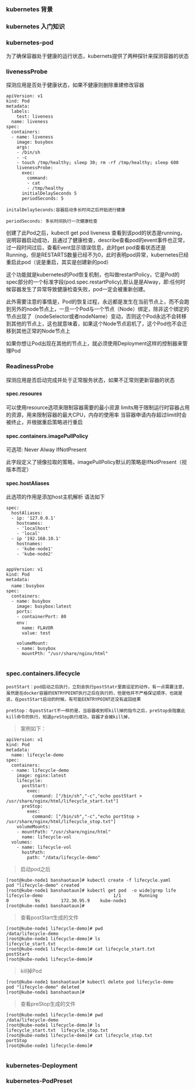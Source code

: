 ### kubernetes 背景



### kubernetes  入门知识



### kubernetes-pod

为了确保容器处于健康的运行状态，kubernets提供了两种探针来探测容器的状态




###  livenessProbe

探测应用是否处于健康状态，如果不健康则删除重建修改容器

```
apiVersion: v1
kind: Pod
metadata:
  labels:
    test: liveness
  name: liveness
spec:
  containers:
  - name: liveness
    image: busybox
    args:
    - /bin/sh
    - -c
    - touch /tmp/healthy; sleep 30; rm -rf /tmp/healthy; sleep 600
    livenessProbe:
      exec:
        command:
        - cat
        - /tmp/healthy
      initialDelaySeconds 5
      periodSeconds: 5
```

`initalDelaySeconds:容器启动多长时间之后开始进行健康`

`periodSeconds: 多长时间执行一次健康检查`

创建了此Pod之后，kubectl get pod liveness 查看到该pod的状态是running，说明容器启动成功，且通过了健康检查，describe查看pod的event事件也正常，过一段时间过后，查看Event显示错误信息，此时get pod查看状态还是Running，但是RESTARTS数量已经不为0，此时表明pod异常，kubernetes已经重启此pod（说是重启，其实是创建新的pod）

这个功能就是kubernetes的Pod恢复机制，也叫做restartPolicy，它是Pod的spec部分的一个标准字段(pod.spec.restartPolicy),默认是是Alway，即:任何时候容器发生了异常导致健康检查失败，pod一定会被重新创建。

此外需要注意的事情是，Pod的恢复过程，永远都是发生在当前节点上，而不会跑到另外的node节点上，一旦一个Pod与一个节点（Node）绑定，除非这个绑定的节点出现了（nodeSelector或者nodeName）变动，否则这个Pod永远不会转移到其他的节点上，这也就意味着，如果这个Node节点宕机了，这个Pod也不会迁移到其他正常的Node节点上

如果你想让Pod出现在其他的节点上，就必须使用Deployment这样的控制器来管理Pod


###  ReadinessProbe
探测应用是否启动完成并处于正常服务状态，如果不正常则更新容器的状态





#### spec.resoures

可以使用resource选项来限制容器需要的最小资源
limits用于限制运行时容器占用的资源，用来限制容器的最大CPU，内存的使用率
当容器申请内存超过limit时会被终止，并根据重启策略进行重启



#### spec.containers.imagePullPolicy
可选项: Never Alway  IfNotPresent

此字段定义了镜像拉取的策略，imagePullPolicy默认的策略是IfNotPresent（视版本而定）

#### spec.hostAliases
此选项的作用是添加host主机解析
语法如下

```
spec:
  hostAliases:
  - ip: '127.0.0.1'
    hostnames:
    - 'localhost'
    - 'local'
  - ip '192.168.10.1'
    hostnames:
    - 'kube-node1'
    - 'kube-node2'

```

```

appVersion: v1
kind: Pod
metadata:
  name：busybox
spec:
  containers:
  - name: busybox
    image: busybox:latest
    ports:
    - containerPort: 80
    env：
      name: FLAVOR
      value: test
    
    volumeMount:
    - name: busybox
      mountPth: "/usr/share/nginx/html"
 
 ```
 
 
### spec.containers.lifecycle

~~~ 此字段可以在pod启动后和容器被杀死之前设置相关的动作
postStart：pod启动之后执行，立刻会执行postStatr里面设定的动作，有一点需要注意，虽然是在docker容器的ENTRYPOINT执行之后在执行的，但是他并不严格保证顺序，也就是说，在postStart启动的时候，有可能EENTRYPOINT还没有返回结果

preStop：与postStart不一样的是，当容器收到呗kill掉的指令之后，preStop会阻塞此kill命令的执行，知道preStop执行成功，容器才会被kill掉，
~~~

> 案例如下：

```
apiVersion: v1
kind: Pod
metadata:
  name: lifecycle-demo
spec:
  containers:
  - name: lifecycle-demo
    image: nginx:latest
    lifecycle:
      postStart:
        exec:
          command: ["/bin/sh","-c","echo postStart > /usr/share/nginx/html/lifecycle_start.txt"]
      preStop:
        exec:
          command: ["/bin/sh","-c","echo portStop > /usr/share/nginx/html/lifecycle_stop.txt"]
    volumeMounts:
    - mountPath: "/usr/share/nginx/html"
      name: lifecycle-vol
  volumes:
    - name: lifecycle-vol
      hostPath:
        path: "/data/lifecycle-demo"
```

> 启动pod之后

```
[root@kube-node1 banshaotaun]# kubectl create -f lifecycle.yaml 
pod "lifecycle-demo" created
[root@kube-node1 banshaotaun]# kubectl get pod  -o wide|grep life
lifecycle-demo                           1/1       Running            0          9s        172.30.95.9    kube-node1
[root@kube-node1 banshaotaun]# 
```


> 查看postStart生成的文件

```
[root@kube-node1 lifecycle-demo]# pwd
/data/lifecycle-demo
[root@kube-node1 lifecycle-demo]# ls
lifecycle_start.txt
[root@kube-node1 lifecycle-demo]# cat lifecycle_start.txt 
postStart
[root@kube-node1 lifecycle-demo]# 

```

> kill掉Pod
```
[root@kube-node1 banshaotaun]# kubectl delete pod lifecycle-demo
pod "lifecycle-demo" deleted
[root@kube-node1 banshaotaun]# 
```


> 查看preStop生成的文件
```
[root@kube-node1 lifecycle-demo]# pwd
/data/lifecycle-demo
[root@kube-node1 lifecycle-demo]# ls
lifecycle_start.txt  lifecycle_stop.txt
[root@kube-node1 lifecycle-demo]# cat lifecycle_stop.txt 
portStop
[root@kube-node1 lifecycle-demo]# 


```

### kubernetes-Deployment




### kubernetes-PodPreset
